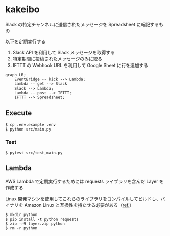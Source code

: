 # kakeibo

Slack の特定チャンネルに送信されたメッセージを Spreadsheet に転記するもの

以下を定期実行する

1. Slack API を利用して Slack メッセージを取得する
2. 特定期間に投稿されたメッセージのみに絞る
3. IFTTT の Webhook URL を利用して Google Sheet に行を追加する

```mermaid
graph LR;
    EventBridge -- kick --> Lambda;
    Lambda -- get --> Slack
    Slack --> Lambda;
    Lambda -- post --> IFTTT;
    IFTTT --> Spreadsheet;
```

## Execute

```
$ cp .env.example .env
$ python src/main.py
```

### Test

```
$ pytest src/test_main.py 
``` 

## Lambda

AWS Lambda で定期実行するためには requests ライブラリを含んだ Layer を作成する

Linux 開発マシンを使用してこれらのライブラリをコンパイルしてビルドし、バイナリを Amazon Linux と互換性を持たせる必要がある（[ref.](https://docs.aws.amazon.com/ja_jp/lambda/latest/dg/configuration-layers.html)）

```
$ mkdir python
$ pip install -t python requests
$ zip -r9 layer.zip python
$ rm -r python
```
